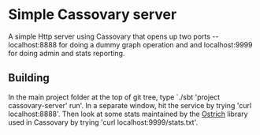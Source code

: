 # Simple Cassovary server

A simple Http server using Cassovary that opens up two ports -- localhost:8888 for doing
a dummy graph operation and and localhost:9999 for doing admin and stats reporting.

## Building
In the main project folder at the top of git tree, type `./sbt 'project cassovary-server' run'.
In a separate window, hit the service by trying 'curl localhost:8888'. Then look at some stats
maintained by the [Ostrich](https://github.com/twitter/ostrich) library used in Cassovary
by trying 'curl localhost:9999/stats.txt'.
